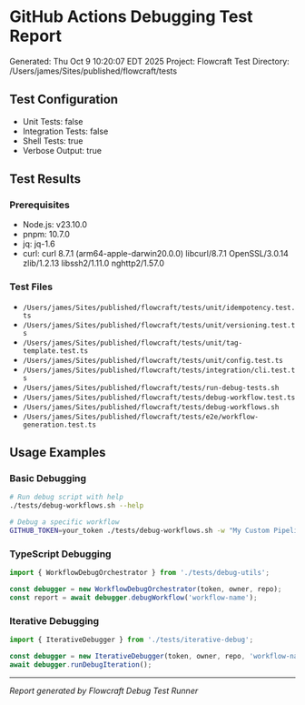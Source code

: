 # GitHub Actions Debugging Test Report

Generated: Thu Oct  9 10:20:07 EDT 2025
Project: Flowcraft
Test Directory: /Users/james/Sites/published/flowcraft/tests

## Test Configuration

- Unit Tests: false
- Integration Tests: false
- Shell Tests: true
- Verbose Output: true

## Test Results

### Prerequisites
- Node.js: v23.10.0
- pnpm: 10.7.0
- jq: jq-1.6
- curl: curl 8.7.1 (arm64-apple-darwin20.0.0) libcurl/8.7.1 OpenSSL/3.0.14 zlib/1.2.13 libssh2/1.11.0 nghttp2/1.57.0

### Test Files

- `/Users/james/Sites/published/flowcraft/tests/unit/idempotency.test.ts`
- `/Users/james/Sites/published/flowcraft/tests/unit/versioning.test.ts`
- `/Users/james/Sites/published/flowcraft/tests/unit/tag-template.test.ts`
- `/Users/james/Sites/published/flowcraft/tests/unit/config.test.ts`
- `/Users/james/Sites/published/flowcraft/tests/integration/cli.test.ts`
- `/Users/james/Sites/published/flowcraft/tests/run-debug-tests.sh`
- `/Users/james/Sites/published/flowcraft/tests/debug-workflow.test.ts`
- `/Users/james/Sites/published/flowcraft/tests/debug-workflows.sh`
- `/Users/james/Sites/published/flowcraft/tests/e2e/workflow-generation.test.ts`

## Usage Examples

### Basic Debugging
```bash
# Run debug script with help
./tests/debug-workflows.sh --help

# Debug a specific workflow
GITHUB_TOKEN=your_token ./tests/debug-workflows.sh -w "My Custom Pipeline" -b main
```

### TypeScript Debugging
```typescript
import { WorkflowDebugOrchestrator } from './tests/debug-utils';

const debugger = new WorkflowDebugOrchestrator(token, owner, repo);
const report = await debugger.debugWorkflow('workflow-name');
```

### Iterative Debugging
```typescript
import { IterativeDebugger } from './tests/iterative-debug';

const debugger = new IterativeDebugger(token, owner, repo, 'workflow-name');
await debugger.runDebugIteration();
```

---
*Report generated by Flowcraft Debug Test Runner*

